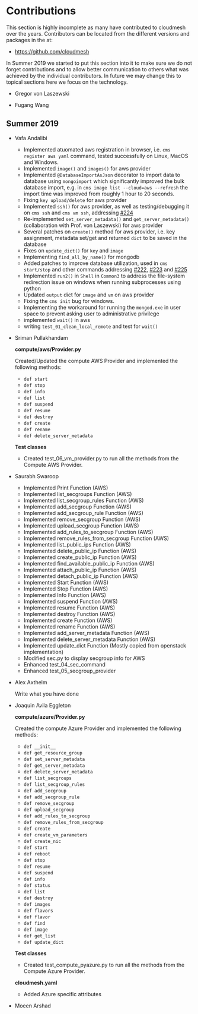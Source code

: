 # Contributions

This section is highly incomplete as many have contributed to
cloudmesh over the years. Contributors can be located from the
different versions and packages in the at:

* <https://github.com/cloudmesh>


In Summer 2019 we started to put this section into it to make sure we
do not forget contributions and to allow better communication to
others what was achieved by the individual contributors. In future we
may change this to topical sections here we focus on the technology.

* Gregor von Laszewski

* Fugang Wang

## Summer 2019

* Vafa Andalibi

  * Implemented atuomated aws registration in browser, i.e. `cms
    register aws yaml` command, tested successfully on Linux, MacOS
    and Windows.
  * Implemented `image()` and `images()` for aws provider
  * Implemented `@DatabaseImportAsJson` decorator to import data to
    database using `mongoimport` which significantly improved the bulk
    database import, e.g. in `cms image list --cloud=aws --refresh`
    the import time was improved from roughly 1 hour to 20 seconds.
  * Fixing `key upload/delete` for aws provider
  * Implemented `ssh()` for aws provider, as well as testing/debugging
    it on `cms ssh` and `cms vm ssh`, addressing
    [#224](https://github.com/cloudmesh/cloudmesh-cloud/issues/224)
  * Re-implemented `set_server_metadata()` and `get_server_metadata()`
    (collaboration with Prof. von Laszewski) for aws provider
  * Several patches on `create()` method for aws provider, i.e. key
    assignment, metadata set/get and returned `dict` to be saved in
    the database
  * Fixes on `update_dict()` for `key` and `image`
  * Implementing `find_all_by_name()` for mongodb
  * Added patches to improve database utilization, used in `cms
    start/stop` and other commands addressing
    [#222](https://github.com/cloudmesh/cloudmesh-cloud/issues/222),
    [#223](https://github.com/cloudmesh/cloudmesh-cloud/issues/223)
    and
    [#225](https://github.com/cloudmesh/cloudmesh-cloud/issues/225)
  * Implemented `run2()` in `Shell` in `Common3` to address the
    file-system redirection issue on windows when running subprocesses
    using python
  * Updated `output` dict for `image` and `vm` on aws provider
  * Fixing the `cms init` bug for windows. 
  * Implementing the workaround for running the `mongod.exe` in user space to prevent asking user to administrative privilege 
  * implemented `wait()` in aws
  * writing `test_01_clean_local_remote` and test for `wait()`

* Sriman Pullakhandam

  **compute/aws/Provider.py**
  
  Created/Updated the compute AWS Provider and implemented the following methods:
  
  *  `def start`
  *  `def stop`
  *  `def info`
  *  `def list`
  *  `def suspend`
  *  `def resume`
  *  `def destroy`
  *  `def create`
  *  `def rename`
  *  `def delete_server_metadata`
  
   
  **Test classes**
  * Created test_06_vm_provider.py to run all the methods from the Compute 
  AWS Provider.
  
* Saurabh Swaroop

  * Implemented Print Function (AWS)
  * Implemented list_secgroups Function (AWS)
  * Implemented list_secgroup_rules Function (AWS)
  * Implemented add_secgroup Function (AWS)
  * Implemented add_secgroup_rule Function (AWS)
  * Implemented remove_secgroup Function (AWS)
  * Implemented upload_secgroup Function (AWS)
  * Implemented add_rules_to_secgroup Function (AWS)
  * Implemented remove_rules_from_secgroup Function (AWS)
  * Implemented list_public_ips Function (AWS)
  * Implemented delete_public_ip Function (AWS)
  * Implemented create_public_ip Function (AWS)
  * Implemented find_available_public_ip Function (AWS)
  * Implemented attach_public_ip Function (AWS)
  * Implemented detach_public_ip Function (AWS)
  * Implemented Start Function (AWS)
  * Implemented Stop Function (AWS)
  * Implemented Info Function (AWS)
  * Implemented suspend Function (AWS)
  * Implemented resume Function (AWS)
  * Implemented destroy Function (AWS)
  * Implemented create Function (AWS)
  * Implemented rename Function (AWS)
  * Implemented add_server_metadata Function (AWS)
  * Implemented delete_server_metadata Function (AWS)
  * Implemented update_dict Function (Mostly copied from openstack implementation)
  * Modified sec.py to display secgroup info for AWS
  * Enhanced test_04_sec_command 
  * Enhanced test_05_secgroup_provider

* Alex Axthelm

  Write what you have done

* Joaquin Avila Eggleton

  **compute/azure/Provider.py**
  
  Created the compute Azure Provider and implemented the following methods:
  *  `def __init__` 
  *  `def get_resource_group` 
  *  `def set_server_metadata` 
  *  `def get_server_metadata` 
  *  `def delete_server_metadata` 
  *  `def list_secgroups` 
  *  `def list_secgroup_rules` 
  *  `def add_secgroup` 
  *  `def add_secgroup_rule` 
  *  `def remove_secgroup` 
  *  `def upload_secgroup` 
  *  `def add_rules_to_secgroup` 
  *  `def remove_rules_from_secgroup` 
  *  `def create` 
  *  `def create_vm_parameters` 
  *  `def create_nic` 
  *  `def start` 
  *  `def reboot` 
  *  `def stop` 
  *  `def resume` 
  *  `def suspend` 
  *  `def info` 
  *  `def status` 
  *  `def list` 
  *  `def destroy` 
  *  `def images` 
  *  `def flavors` 
  *  `def flavor` 
  *  `def find` 
  *  `def image` 
  *  `def get_list` 
  *  `def update_dict` 
   
  **Test classes**
  * Created test_compute_pyazure.py to run all the methods from the Compute 
  Azure Provider.
  
  **cloudmesh.yaml**
  * Added Azure specific attributes 
  
* Moeen Arshad

